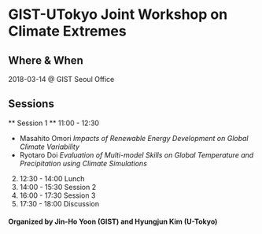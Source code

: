 # GIST-UTokyo Joint Workshop on Climate Extremes

## Where & When 	
2018-03-14 @ GIST Seoul Office

## Sessions 
** Session 1 **
11:00 - 12:30 
  * Masahito Omori _Impacts of Renewable Energy Development on Global Climate Variability_
  * Ryotaro Doi _Evaluation of Multi-model Skills on Global Temperature and Precipitation using Climate Simulations_
2. 12:30 - 14:00 	Lunch
3. 14:00 - 15:30 	Session 2
4. 16:00 - 17:30 	Session 3
5. 17:30 - 18:00 	Discussion

#### Organized by Jin-Ho Yoon (GIST) and Hyungjun Kim (U-Tokyo)
<!--stackedit_data:
eyJoaXN0b3J5IjpbLTg5NzExNzI5XX0=
-->
